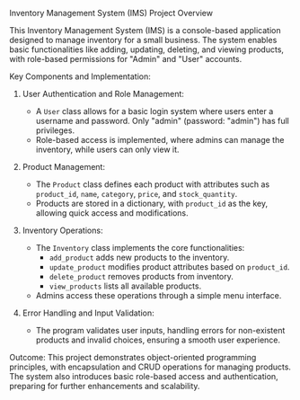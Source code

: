 Inventory Management System (IMS) Project Overview

This Inventory Management System (IMS) is a console-based application designed to manage inventory for a small business. The system enables basic functionalities like adding, updating, deleting, and viewing products, with role-based permissions for "Admin" and "User" accounts. 

Key Components and Implementation:

1. User Authentication and Role Management: 
   - A `User` class allows for a basic login system where users enter a username and password. Only "admin" (password: "admin") has full privileges.
   - Role-based access is implemented, where admins can manage the inventory, while users can only view it.

2. Product Management: 
   - The `Product` class defines each product with attributes such as `product_id`, `name`, `category`, `price`, and `stock_quantity`.
   - Products are stored in a dictionary, with `product_id` as the key, allowing quick access and modifications.

3. Inventory Operations:
   - The `Inventory` class implements the core functionalities:
      - `add_product` adds new products to the inventory.
      - `update_product` modifies product attributes based on `product_id`.
      - `delete_product` removes products from inventory.
      - `view_products` lists all available products.
   - Admins access these operations through a simple menu interface.

4. Error Handling and Input Validation:
   - The program validates user inputs, handling errors for non-existent products and invalid choices, ensuring a smooth user experience.

Outcome:
This project demonstrates object-oriented programming principles, with encapsulation and CRUD operations for managing products. The system also introduces basic role-based access and authentication, preparing for further enhancements and scalability.
